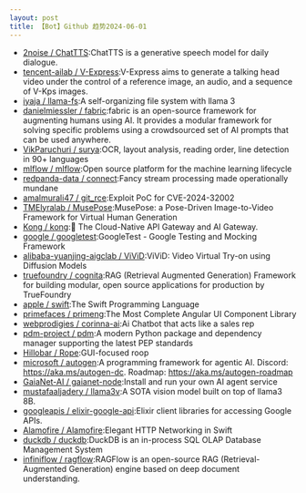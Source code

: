 ```yaml
---
layout: post
title: 【Bot】Github 趋势2024-06-01
---
```


* [2noise / ChatTTS](https://github.com/2noise/ChatTTS):ChatTTS is a generative speech model for daily dialogue.
* [tencent-ailab / V-Express](https://github.com/tencent-ailab/V-Express):V-Express aims to generate a talking head video under the control of a reference image, an audio, and a sequence of V-Kps images.
* [iyaja / llama-fs](https://github.com/iyaja/llama-fs):A self-organizing file system with llama 3
* [danielmiessler / fabric](https://github.com/danielmiessler/fabric):fabric is an open-source framework for augmenting humans using AI. It provides a modular framework for solving specific problems using a crowdsourced set of AI prompts that can be used anywhere.
* [VikParuchuri / surya](https://github.com/VikParuchuri/surya):OCR, layout analysis, reading order, line detection in 90+ languages
* [mlflow / mlflow](https://github.com/mlflow/mlflow):Open source platform for the machine learning lifecycle
* [redpanda-data / connect](https://github.com/redpanda-data/connect):Fancy stream processing made operationally mundane
* [amalmurali47 / git_rce](https://github.com/amalmurali47/git_rce):Exploit PoC for CVE-2024-32002
* [TMElyralab / MusePose](https://github.com/TMElyralab/MusePose):MusePose: a Pose-Driven Image-to-Video Framework for Virtual Human Generation
* [Kong / kong](https://github.com/Kong/kong):🦍 The Cloud-Native API Gateway and AI Gateway.
* [google / googletest](https://github.com/google/googletest):GoogleTest - Google Testing and Mocking Framework
* [alibaba-yuanjing-aigclab / ViViD](https://github.com/alibaba-yuanjing-aigclab/ViViD):ViViD: Video Virtual Try-on using Diffusion Models
* [truefoundry / cognita](https://github.com/truefoundry/cognita):RAG (Retrieval Augmented Generation) Framework for building modular, open source applications for production by TrueFoundry
* [apple / swift](https://github.com/apple/swift):The Swift Programming Language
* [primefaces / primeng](https://github.com/primefaces/primeng):The Most Complete Angular UI Component Library
* [webprodigies / corinna-ai](https://github.com/webprodigies/corinna-ai):Ai Chatbot that acts like a sales rep
* [pdm-project / pdm](https://github.com/pdm-project/pdm):A modern Python package and dependency manager supporting the latest PEP standards
* [Hillobar / Rope](https://github.com/Hillobar/Rope):GUI-focused roop
* [microsoft / autogen](https://github.com/microsoft/autogen):A programming framework for agentic AI. Discord: https://aka.ms/autogen-dc. Roadmap: https://aka.ms/autogen-roadmap
* [GaiaNet-AI / gaianet-node](https://github.com/GaiaNet-AI/gaianet-node):Install and run your own AI agent service
* [mustafaaljadery / llama3v](https://github.com/mustafaaljadery/llama3v):A SOTA vision model built on top of llama3 8B.
* [googleapis / elixir-google-api](https://github.com/googleapis/elixir-google-api):Elixir client libraries for accessing Google APIs.
* [Alamofire / Alamofire](https://github.com/Alamofire/Alamofire):Elegant HTTP Networking in Swift
* [duckdb / duckdb](https://github.com/duckdb/duckdb):DuckDB is an in-process SQL OLAP Database Management System
* [infiniflow / ragflow](https://github.com/infiniflow/ragflow):RAGFlow is an open-source RAG (Retrieval-Augmented Generation) engine based on deep document understanding.
